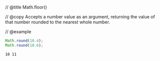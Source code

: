 // @title Math.floor()

// @copy
Accepts a number value as an argument, returning the value of that number rounded to the nearest whole number.

// @example
```javascript
Math.round(10.4);
Math.round(10.6);
```
```shell
10 11
```